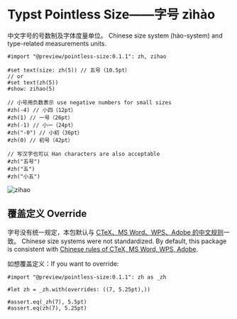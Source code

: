# Typst Pointless Size——字号 zìhào

中文字号的号数制及字体度量单位。
Chinese size system (hào-system) and type-related measurements units.

```typst
#import "@preview/pointless-size:0.1.1": zh, zihao

#set text(size: zh(5)) // 五号（10.5pt）
// or
#set text(zh(5))
#show: zihao(5)

// 小号用负数表示 use negative numbers for small sizes 
#zh(-4) // 小四（12pt）
#zh(1) // 一号（26pt）
#zh(-1) // 小一（24pt）
#zh("-0") // 小初（36pt）
#zh(0) // 初号（42pt）

// 写汉字也可以 Han characters are also acceptable
#zh("五号")
#zh("五")
#zh("小五")
```

![zihao](https://github.com/user-attachments/assets/585d3016-5e7e-46fe-8e16-befcfe1ee6a3)
<!--
#import "@preview/pointless-size:0.1.0": zh

#set page(width: auto, height: auto, margin: 1em)

#table(
  columns: 3,
  align: left + horizon,
  stroke: none,
  table.hline(),
  [号数], [点数], [意义],
  table.hline(stroke: 0.5pt),
  ..(
    (0, "初号"),
    ("-0", "小初"),
    ..range(1, 9).map(n => (
      (n, numbering("一号", n)),
      ..if n < 7 {
        (-n, numbering("小一", n))
      },
    )),
  ).flatten().chunks(2).map(((n, t)) => (
    raw("zh(" + repr(n) + ")", lang: "typst"),
    [#zh(n)],
    text(zh(n), t),
  )).flatten(),
  table.hline(),
)
-->

## 覆盖定义 Override

字号没有统一规定，本包默认与 [CTeX、MS Word、WPS、Adobe 的中文规则][docs-ref]一致。
Chinese size systems were not standardized. By default, this package is consistent with [Chinese rules of CTeX, MS Word, WPS, Adobe][docs-ref].

如想覆盖定义：If you want to override:

```typst
#import "@preview/pointless-size:0.1.1": zh as _zh

#let zh = _zh.with(overrides: ((7, 5.25pt),))

#assert.eq(_zh(7), 5.5pt)
#assert.eq(zh(7), 5.25pt)
```

[docs-ref]: https://github.com/YDX-2147483647/typst-pointless-size/blob/main/docs/ref.md
